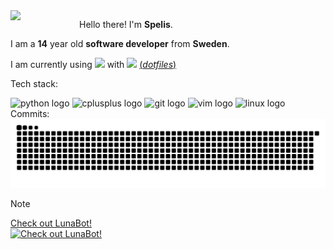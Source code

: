 <img align="left" src="https://avatars.githubusercontent.com/u/152774420?v=4" width=110 />

Hello there! I'm **Spelis**.

I am a **14** year old **software developer** from **Sweden**.

I am currently using <img src="https://gitlab.com/uploads/-/system/project/avatar/30707255/endeavouros-icon.png" width=20 /> with <img src="https://media.tenor.com/XSH2M_OiW9MAAAAj/hyprland-logo.gif" width=20 /> [(*dotfiles*)](https://github.com/spelis/dotfiles)

Tech stack:
<div>
  <img src="https://cdn.jsdelivr.net/gh/devicons/devicon/icons/python/python-original.svg" height="30" alt="python logo"  />
  <img src="https://cdn.jsdelivr.net/gh/devicons/devicon/icons/cplusplus/cplusplus-original.svg" height="30" alt="cplusplus logo"  />
  <img src="https://cdn.jsdelivr.net/gh/devicons/devicon/icons/git/git-original.svg" height="30" alt="git logo"  />
  <img src="https://cdn.jsdelivr.net/gh/devicons/devicon/icons/vim/vim-original.svg" height="30" alt="vim logo"  />
  <img src="https://cdn.jsdelivr.net/gh/devicons/devicon/icons/linux/linux-original.svg" height="30" alt="linux logo"  />
</div>
Commits:
<img src="https://raw.githubusercontent.com/Spelis/Spelis/output/snake.svg" alt="Snake animation" />


> [!NOTE]
> [Check out LunaBot!<br>![Check out LunaBot!](https://github-readme-stats.vercel.app/api/pin?username=spelis&repo=lunabot&theme=dark)](https://github.com/spelis/lunabot)
